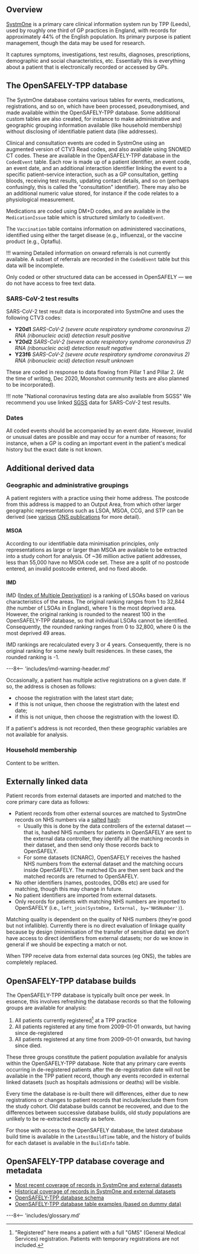 ## Overview

[SystmOne](https://www.tpp-uk.com/products/systmone) is a primary care clinical information system run by TPP (Leeds), used by roughly one third of GP practices in England, with records for approximately 44% of the English population. Its primary purpose is patient management, though the data may be used for research.

It captures symptoms, investigations, test results, diagnoses, prescriptions, demographic and social characteristics, etc. Essentially this is everything about a patient that is electronically recorded or accessed by GPs.

## The OpenSAFELY-TPP database

The SystmOne database contains various tables for events, medications, registrations, and so on, which have been processed, pseudonymised, and made available within the OpenSAFELY-TPP database. Some additional custom tables are also created, for instance to make administrative and geographic grouping information available (like household membership) without disclosing of identifiable patient data (like addresses).

Clinical and consultation events are coded in SystmOne using an augmented version of CTV3 Read codes, and also available using SNOMED CT codes. These are available in the OpenSAFELY-TPP database in the `CodedEvent` table. Each row is made up of a patient identifier, an event code, an event date, and an additional interaction identifier linking the event to a specific patient&ndash;service interaction, such as a GP consultation, getting bloods, receiving test results, updating contact details, and so on (perhaps confusingly, this is called the "consultation" identifier). There may also be an additional numeric value stored, for instance if the code relates to a physiological measurement.

Medications are coded using DM+D codes, and are available in the `MedicationIssue` table which is structured similarly to `CodedEvent`.

The `Vaccination` table contains information on administered vaccinations, identified using either the target disease (e.g., influenza), or the vaccine product (e.g., Optaflu).

!!! warning
    Detailed information on onward referrals is not currently available.
    A subset of referrals are recorded in the `CodedEvent` table but this data will be incomplete.

Only coded or other structured data can be accessed in OpenSAFELY &mdash; we do not have access to free text data.

### SARS-CoV-2 test results

SARS-CoV-2 test result data is incorporated into SystmOne and uses the following CTV3 codes:

* **Y20d1** _SARS-CoV-2 (severe acute respiratory syndrome coronavirus 2) RNA (ribonucleic acid) detection result positive_
* **Y20d2** _SARS-CoV-2 (severe acute respiratory syndrome coronavirus 2) RNA (ribonucleic acid) detection result negative_
* **Y23f6** _SARS-CoV-2 (severe acute respiratory syndrome coronavirus 2) RNA (ribonucleic acid) detection result unknown_

These are coded in response to data flowing from Pillar 1 and Pillar 2. (At the time of writing, Dec 2020, Moonshot community tests are also planned to be incorporated).

!!! note "National coronavirus testing data are also available from SGSS"
    We recommend you use linked [SGSS](sgsscovid.md) data for SARS-CoV-2 test results.

### Dates

All coded events should be accompanied by an event date.
However, invalid or unusual dates are possible and may occur for a number of reasons; for instance, when a GP is coding an important event in the patient's medical history but the exact date is not known.

## Additional derived data

### Geographic and administrative groupings
A patient registers with a practice using their home address.
The postcode from this address is mapped to an Output Area, from which other larger geographic representations such as LSOA, MSOA, CCG, and STP can be derived (see [various](https://geoportal.statistics.gov.uk/search?q=Beginners%20Guide%20to%20UK%20Geographies) [ONS publications](https://www.ons.gov.uk/methodology/geography/ukgeographies) for more detail).

#### MSOA
According to our identifiable data minimisation principles, only representations as large or larger than MSOA are available to be extracted into a study cohort for analysis.
Of ~36 million active patient addresses, less than 55,000 have no MSOA code set. These are a split of no postcode entered, an invalid postcode entered, and no fixed abode.

#### IMD
IMD ([Index of Multiple Deprivation](https://www.gov.uk/government/statistics/english-indices-of-deprivation-2019)) is a ranking of LSOAs based on various characteristics of the areas.
The original ranking ranges from 1 to 32,844 (the number of LSOAs in England),
where 1 is the most deprived area.
However, the original ranking is rounded to the nearest 100 in the OpenSAFELY-TPP database,
so that individual LSOAs cannot be identified.
Consequently, the rounded ranking ranges from 0 to 32,800,
where 0 is the most deprived 49 areas.

IMD rankings are recalculated every 3 or 4 years.
Consequently, there is no original ranking for some newly built residences.
In these cases, the rounded ranking is -1.

---8<-- 'includes/imd-warning-header.md'

Occasionally, a patient has multiple active registrations on a given date.
If so, the address is chosen as follows:

* choose the registration with the latest start date;
* if this is not unique, then choose the registration with the latest end date;
* if this is not unique, then choose the registration with the lowest ID.

If a patient's address is not recorded, then these geographic variables are not available for analysis.

### Household membership

Content to be written.


## Externally linked data

Patient records from external datasets are imported and matched to the core primary care data as follows:

* Patient records from other external sources are matched to SystmOne records on NHS numbers via a [salted](https://en.wikipedia.org/wiki/Salt_(cryptography)) [hash](https://en.wikipedia.org/wiki/Cryptographic_hash_function):
	* Usually this is done by the data controllers of the external dataset &mdash; that is, hashed NHS numbers for patients in OpenSAFELY are sent to the external data controller, they identify all the matching records in their dataset, and then send only those records back to OpenSAFELY.
	* For some datasets (ICNARC), OpenSAFELY receives the hashed NHS numbers from the external dataset and the matching occurs inside OpenSAFELY. The matched IDs are then sent back and the matched records are returned to OpenSAFELY.
* No other identifiers (names, postcodes, DOBs etc) are used for matching, though this may change in future.
* No patient identifiers are imported from external datasets.
* Only records for patients with matching NHS numbers are imported to OpenSAFELY (i.e., `left_join(SystmOne, External, by='NHSNumber')`).

Matching quality is dependent on the quality of NHS numbers (they're good but not infallible).
Currently there is no direct evaluation of linkage quality because by design (minimisation of the transfer of sensitive data) we don't have access to direct identifiers from external datasets; nor do we know in general if we should be expecting a match or not.

When TPP receive data from external data sources (eg ONS), the tables are completely replaced.

## OpenSAFELY-TPP database builds
The OpenSAFELY-TPP database is typically built once per week.
In essence, this involves refreshing the database records so that the following groups are available for analysis:

1. All patients currently registered[^1] at a TPP practice
2. All patients registered at any time from 2009-01-01 onwards, but having since de-registered
3. All patients registered at any time from 2009-01-01 onwards, but having since died.

These three groups constitute the patient population available for analysis within the OpenSAFELY-TPP database.
Note that any primary care events occurring in de-registered patients after the de-registration date will not be available in the TPP patient record, though any events recorded in external linked datasets (such as hospitals admissions or deaths) will be visible.

Every time the database is re-built there will differences, either due to new registrations or changes to patient records that include/exclude them from the study cohort.
Old database builds cannot be recovered, and due to the differences between successive database builds, old study populations are unlikely to be re-extracted exactly as before.

For those with access to the OpenSAFELY database, the latest database build time is available in the `LatestBuildTime` table, and the history of builds for each dataset is available in the `BuildInfo` table.




## OpenSAFELY-TPP database coverage and metadata

- [Most recent coverage of records in SystmOne and external datasets](https://reports.opensafely.org/reports/opensafely-tpp-database-builds/)
- [Historical coverage of records in SystmOne and external datasets](https://reports.opensafely.org/reports/opensafely-tpp-database-history/)
- [OpenSAFELY-TPP database schema](https://reports.opensafely.org/reports/opensafely-tpp-database-schema/)
- [OpenSAFELY-TPP database table examples (based on dummy data)](https://github.com/opensafely/tpp-sql-notebook/blob/master/notebooks/tpp-schema.ipynb)


[^1]:
    "Registered" here means a patient with a full "GMS" (General Medical Services) registration. Patients with temporary registrations are not included.

---8<-- 'includes/glossary.md'
